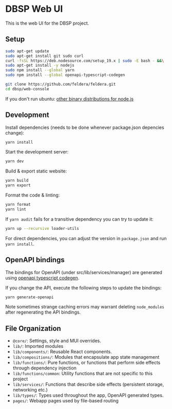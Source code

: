 # DBSP Web UI

This is the web UI for the DBSP project.

## Setup

```bash
sudo apt-get update
sudo apt-get install git sudo curl
curl -fsSL https://deb.nodesource.com/setup_19.x | sudo -E bash - &&\
sudo apt-get install -y nodejs
sudo npm install --global yarn
sudo npm install --global openapi-typescript-codegen

git clone https://github.com/feldera/feldera.git
cd dbsp/web-console
```

If you don't run ubuntu: [other binary distributions for node.js](https://github.com/nodesource/distributions)

## Development

Install dependencies (needs to be done whenever package.json depencies change):

```bash
yarn install
```

Start the development server:

```bash
yarn dev
```

Build & export static website:

```bash
yarn build
yarn export
```

Format the code & linting:

```bash
yarn format
yarn lint
```

If `yarn audit` fails for a transitive dependency you can try to update it:

```bash
yarn up --recursive loader-utils
```

For direct dependencies, you can adjust the version in `package.json`
and run `yarn install`.

## OpenAPI bindings

The bindings for OpenAPI (under src/lib/services/manager) are generated using
[openapi typescript codegen](https://www.npmjs.com/package/openapi-typescript-codegen).

If you change the API, execute the following steps to update the bindings:

```bash
yarn generate-openapi
```

Note sometimes strange caching errors may warrant deleting `node_modules` after
regenerating the API bindings.

## File Organization

-  `@core/`: Settings, style and MUI overrides.
-  `lib/`: Imported modules
-  `lib/components/`: Reusable React components.
-  `lib/compositions/`: Modules that encapsulate app state management
-  `lib/functions/`: Pure functions, or functions that perform side effects through dependency injection
-  `lib/functions/common`: Utility functions that are not specific to this project
-  `lib/services/`: Functions that describe side effects (persistent storage, networking etc.)
-  `lib/types/`: Types used throughout the app, OpenAPI generated types.
-  `pages/`: Webapp pages used by file-based routing